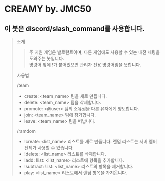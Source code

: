 # CREAMY by. JMC50

## 이 봇은 discord/slash_command를 사용합니다.

> 소개
>
> > 주 지원 게임은 발로란트이며, 다른 게임에도 사용할 수 있는 내전 세팅을 도와주는 봇입니다.<br>
> > 명령어 앞에 !가 붙어있으면 관리자 전용 명령어임을 뜻합니다.
>
> 사용법
>
> /team 
> * create: <team_name> 팀을 새로 만듭니다.
> * delete: <team_name> 팀을 삭제합니다.
> * promote: <@user> 팀의 소유권을 다른 유저에게 양도합니다.
> * join: <team_name> 팀에 참가합니다.
> * leave: <team_name> 팀을 떠납니다.
> 
> /ramdom
> * !create: <list_name> 리스트를 새로 만듭니다. 랜덤 리스트는 서버 멤버 전체가 사용할 수 있습니다.
> * !delete: <list_name> 리스트를 삭제합니다.
> * !add: <item> !list: <list_name> 리스트에 항목을 추가합니다.
> * !subtract: <item> !list: <list_name> 리스트의 항목을 제거합니다.
> * play: <list_name> 리스트에서 랜덤 항목을 가져옵니다.
